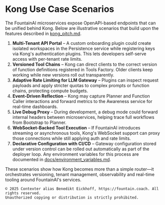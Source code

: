# Kong Use Case Scenarios

The FountainAI microservices expose OpenAPI-based endpoints that can be unified behind Kong. Below are illustrative scenarios that build upon the features described in [kong_pitch.md](kong_pitch.md).

1. **Multi-Tenant API Portal** – A custom onboarding plugin could create isolated workspaces in the Persistence service while registering keys via Kong's authentication plugins. This lets developers self-serve access with per-tenant rate limits.
2. **Versioned Tool Chains** – Kong can direct clients to the correct version of function definitions registered in Tools Factory. Older clients keep working while new versions roll out transparently.
3. **Adaptive Rate Limiting for LLM Gateway** – Plugins can inspect request payloads and apply stricter quotas to complex prompts or function chains, protecting compute budgets.
4. **Event-Driven Reflection** – Kong may capture Planner and Function Caller interactions and forward metrics to the Awareness service for real-time dashboards.
5. **Live Debug Proxy** – During development, a debug mode could forward internal headers between microservices, helping trace full workflows from Bootstrap to Planner.
6. **WebSocket-Backed Tool Execution** – If FountainAI introduces streaming or asynchronous tools, Kong's WebSocket support can proxy those connections while still applying auth and rate limits.
7. **Declarative Configuration with CI/CD** – Gateway configuration stored under version control can be rolled out automatically as part of the deployer loop. Any environment variables for this process are documented in [docs/environment_variables.md](../docs/environment_variables.md).

These scenarios show how Kong becomes more than a simple router—it orchestrates versioning, tenant management, observability and real-time tooling around FountainAI's services.

```
© 2025 Contexter alias Benedikt Eickhoff, https://fountain.coach. All rights reserved.
Unauthorized copying or distribution is strictly prohibited.
```

